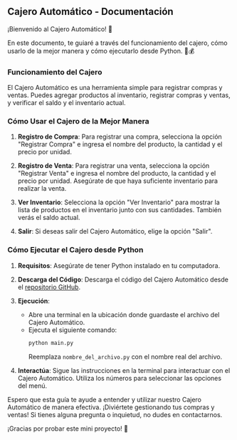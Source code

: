 ## Cajero Automático - Documentación

¡Bienvenido al Cajero Automático! 👋

En este documento, te guiaré a través del funcionamiento del cajero, cómo usarlo de la mejor manera y cómo ejecutarlo desde Python. 🏦💰

### Funcionamiento del Cajero

El Cajero Automático es una herramienta simple para registrar compras y ventas. Puedes agregar productos al inventario, registrar compras y ventas, y verificar el saldo y el inventario actual.

### Cómo Usar el Cajero de la Mejor Manera

1. **Registro de Compra**: Para registrar una compra, selecciona la opción "Registrar Compra" e ingresa el nombre del producto, la cantidad y el precio por unidad.

2. **Registro de Venta**: Para registrar una venta, selecciona la opción "Registrar Venta" e ingresa el nombre del producto, la cantidad y el precio por unidad. Asegúrate de que haya suficiente inventario para realizar la venta.

3. **Ver Inventario**: Selecciona la opción "Ver Inventario" para mostrar la lista de productos en el inventario junto con sus cantidades. También verás el saldo actual.

4. **Salir**: Si deseas salir del Cajero Automático, elige la opción "Salir".

### Cómo Ejecutar el Cajero desde Python

1. **Requisitos**: Asegúrate de tener Python instalado en tu computadora.

2. **Descarga del Código**: Descarga el código del Cajero Automático desde el [repositorio GitHub](https://github.com/tuusuario/tuproyecto).

3. **Ejecución**:
   - Abre una terminal en la ubicación donde guardaste el archivo del Cajero Automático.
   - Ejecuta el siguiente comando:
     ```bash
     python main.py
     ```
     Reemplaza `nombre_del_archivo.py` con el nombre real del archivo.

4. **Interactúa**: Sigue las instrucciones en la terminal para interactuar con el Cajero Automático. Utiliza los números para seleccionar las opciones del menú.

Espero que esta guía te ayude a entender y utilizar nuestro Cajero Automático de manera efectiva. ¡Diviértete gestionando tus compras y ventas! Si tienes alguna pregunta o inquietud, no dudes en contactarnos.

¡Gracias por probar este mini proyecto! 🙌
